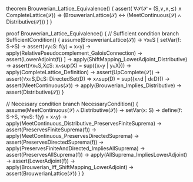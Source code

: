 theorem Brouwerian_Lattice_Equivalence() {
  assert(
    ∀𝒮(𝒮 = (S,∨,∧,⪯) ∧ CompleteLattice(𝒮)) ⇒
    (BrouwerianLattice(𝒮) ↔ (MeetContinuous(𝒮) ∧ Distributive(𝒮)))
  )
}

proof Brouwerian_Lattice_Equivalence() {
  // Sufficient condition
  branch SufficientCondition() {
    assume(BrouwerianLattice(𝒮)) →
    ∀x∈S [
      setVar(f: S→S) →
      assert(∀y∈S: f(y) = x∧y) →
      apply(RelativePseudocomplement_GaloisConnection) →
      assert(LowerAdjoint(f))
    ] →
    apply(ShiftMapping_LowerAdjoint_Distributive) →
    assert(∀x∈S,X⊆S: x∧sup(X) = sup({x∧y | y∈X})) →
    apply(CompleteLattice_Definition) →
    assert(UpComplete(𝒮)) →
    assert(∀x∈S,D⊆S: DirectedSet(D) ⇒ x∧sup(D) = sup({x∧d | d∈D})) →
    assert(MeetContinuous(𝒮)) →
    apply(Brouwerian_Implies_Distributive) →
    assert(Distributive(𝒮))
  }

  // Necessary condition
  branch NecessaryCondition() {
    assume(MeetContinuous(𝒮) ∧ Distributive(𝒮)) →
    setVar(x: S) →
    define(f: S→S, ∀y∈S: f(y) = x∧y) →
    apply(MeetContinuous_Distributive_PreservesFiniteSuprema) →
    assert(PreservesFiniteSuprema(f)) →
    apply(MeetContinuous_PreservesDirectedSuprema) →
    assert(PreservesDirectedSuprema(f)) →
    apply(PreservesFiniteAndDirected_ImpliesAllSuprema) →
    assert(PreservesAllSuprema(f)) →
    apply(AllSuprema_ImpliesLowerAdjoint) →
    assert(LowerAdjoint(f)) →
    apply(Brouwerian_Iff_ShiftMapping_LowerAdjoint) →
    assert(BrouwerianLattice(𝒮))
  }
}